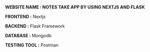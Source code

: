 **WEBSITE NAME : NOTES TAKE APP BY USING NEXTJS AND FLASK**

**FRONTEND :** Nextjs

**BACKEND :** Flask Framework

**DATABASE :** Mongodb

**TESTING TOOL :** Postman

